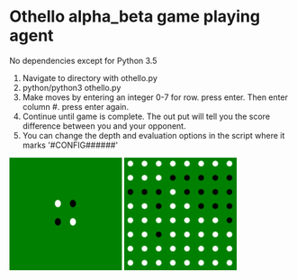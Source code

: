 # Othello alpha_beta game playing agent

No dependencies except for Python 3.5

1. Navigate to directory with othello.py
2. python/python3 othello.py
3. Make moves by entering an integer 0-7 for row. press enter. Then enter column #. press enter again.
4. Continue until game is complete. The out put will tell you the score difference between you and your opponent.
5. You can change the depth and evaluation options in the script where it marks '#CONFIG######'

<img src="https://github.com/AaronHavens/CS472/blob/master/HW5/figs/start_board.PNG" height="200" width="200"> <img src="https://github.com/AaronHavens/CS472/blob/master/HW5/figs/end_board.PNG" height="200" width="200">
